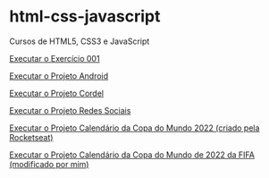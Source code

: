 # html-css-javascript
 Cursos de HTML5, CSS3 e JavaScript

<a href="https://williansiciliano.github.io/html-css/exercicios/ex001/index.html" target="_blank">Executar o Exercício 001</a>

<a href="https://williansiciliano.github.io/projeto-android/">Executar o Projeto Android</a>

<a href="https://williansiciliano.github.io/projeto-cordel/">Executar o Projeto Cordel</a>

<a href="https://williansiciliano.github.io/projeto-social/"> Executar o Projeto Redes Sociais</a>

<a href="https://williansiciliano.github.io/nlw-10-copa/"> Executar o Projeto Calendário da Copa do Mundo 2022 (criado pela Rocketseat) </a>

<a href="https://williansiciliano.github.io/projeto-calendario-copa-2022/"> Executar o Projeto Calendário da Copa do Mundo de 2022 da FIFA (modificado por mim)</a>

